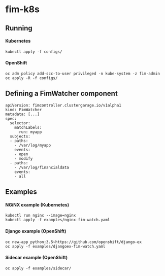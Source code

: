 # fim-k8s

## Running

#### Kubernetes

```
kubectl apply -f configs/
```

#### OpenShift

```
oc adm policy add-scc-to-user privileged -n kube-system -z fim-admin
oc apply -R -f configs/
```

## Defining a FimWatcher component

```
apiVersion: fimcontroller.clustergarage.io/v1alpha1
kind: FimWatcher
metadata: [...]
spec:
  selector:
    matchLabels:
      run: myapp
  subjects:
  - paths:
    - /var/log/myapp
    events:
    - open
    - modify
  - paths:
    - /var/log/financialdata
    events:
    - all
```

## Examples

#### NGiNX example (Kubernetes)

```
kubectl run nginx --image=nginx
kubectl apply -f examples/nginx-fim-watch.yaml
```

#### Django example (OpenShift)

```
oc new-app python:3.5~https://github.com/openshift/django-ex
oc apply -f examples/djangoex-fim-watch.yaml
```

#### Sidecar example (OpenShift)

```
oc apply -f examples/sidecar/
```
